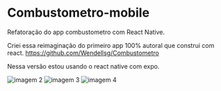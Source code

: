 # Combustometro-mobile



Refatoração do app combustometro com React Native.


Criei essa reimaginação do primeiro app 100% autoral que construi com react. https://github.com/Wendellsg/Combustometro

Nessa versão estou usando o react native com expo.

<div style="display: block;>
            
<img src="https://i.ibb.co/0DTc30f/Captura-de-tela-2020-11-24-222929.png" alt="Captura-de-tela-2020-11-24-222929" border="0">
<img src="https://i.ibb.co/qx2hR5C/Captura-de-tela-2020-11-24-222951.png" alt="imagem 2 "/>
<img src="https://i.ibb.co/NN90Zqg/Captura-de-tela-2020-11-24-223004.png" alt="imagem 3 "/>
<img src="https://i.ibb.co/Wnhc8YT/Captura-de-tela-2020-11-24-223023.png" alt="imagem 4 "/>

</div>


